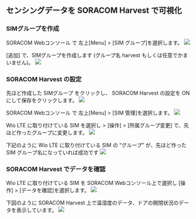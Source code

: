 ## センシングデータを SORACOM Harvest で可視化

### SIMグループを作成
SORACOM Webコンソール で 左上[Menu] > [SIM グループ]を選択します。
<img src="https://docs.google.com/drawings/d/e/2PACX-1vSA_Ja2Y2IDFu45-17hHpUVh1Y8dHO0gOIWeG20RcJ3xRN6rgBc1RPPFDyS08oCTFb8FrJYMVjWk23M/pub?w=714&amp;h=400">

[追加] で、SIMグループを作成します (グループ名 harvest もしくは任意でかまいません)。
<img src="https://docs.google.com/drawings/d/e/2PACX-1vTwB_bgNPCWCNYJ5BLTFhpvrxjtW--eyDiIpmik6YhI7cilfXp6Jk1rtYN2xq2IANPCcfRVyy_GKfmx/pub?w=639&amp;h=616">

### SORACOM Harvest の設定
先ほど作成した SIMグループ をクリックし、 SORACOM Harvest の設定を ON にして保存をクリックします。
<img src="https://docs.google.com/drawings/d/e/2PACX-1vSlf4hxEqJzmGDIY7bV0edY7yeWIsaCaNFdOlXejaLh3UBxC_I2mYRj--7ib8IAXQK_kC9vejyZE09R/pub?w=839&amp;h=680">

SORACOM Webコンソール で 左上[Menu] > [SIM 管理]を選択します。
<img src="https://docs.google.com/drawings/d/e/2PACX-1vRpLdUVrbLhOoeQ26uoYXS9z-hvfmirP2R-XaIQrPh-_k5TvQ3l-WH_DMpw8wQZIAkaYx59J1sjsDI1/pub?w=692&amp;h=404">

Wio LTE に取り付けている SIM を選択し > [操作] > [所属グループ変更] で、先ほど作ったグループに変更します。
<img src="https://docs.google.com/drawings/d/e/2PACX-1vTnIaV_8SHw918zxurqj5ZZ6STDT5RBsI4sfhdeNrDAbCyQDJ7-T8HjFHGzAjkCkHOzyCgR9deJbRoX/pub?w=502&amp;h=712">

下記のように Wio LTE に取り付けている SIM の “グループ” が、先ほど作った SIM グループ名になっていれば成功です
<img src="https://docs.google.com/drawings/d/e/2PACX-1vSBLqovlcUNH1nUyf2S_07_pvRDp4RBp2UMHqrbXxzJRPNcwS9xphqca5prWxDR-J1emEE2uWORpreb/pub?w=541&amp;h=468">

### SORACOM Harvest でデータを確認
Wio LTE に取り付けている SIM を SORACOM Webコンソール上で選択し [操作] > [データを確認]を選択します。
<img src="https://docs.google.com/drawings/d/e/2PACX-1vQWBdzfKyvYRijHcnzkZuWNnMtcHphbdQ-tQNwXG1fhrJcv29fEs4WlStoTDlvDw5CGDnvs6Ax9Jyyg/pub?w=546&amp;h=499">

下図のように SORACOM Harvest 上で温湿度のデータ、ドアの開閉状況のデータを表示しています。
<img src="https://docs.google.com/drawings/d/e/2PACX-1vQnel3b-6Q_NlVfWl19749zoRV3W_mNbloqyQUVLmAQktxG1_Dvzz7EUL6RJUICnEUAQicqQk2w3nNw/pub?w=934&amp;h=393">
